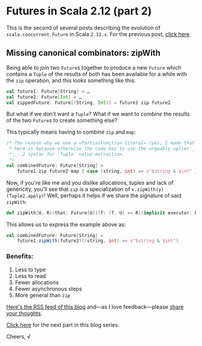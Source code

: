 # Futures in Scala 2.12 (part 2)

This is the second of several posts describing the evolution of `scala.concurrent.Future` in Scala `2.12.x`.
For the previous post, [click here](https://github.com/viktorklang/blog/blob/master/Futures-in-Scala-2.12-part-1.md).

## Missing canonical combinators: zipWith

Being able to *join* two `Future`s together to produce a new `Future`
which contains a `Tuple` of the results of both has been available for a while with the `zip` operation, and this looks something like this:

~~~scala
val future1: Future[String] = …
val future2: Future[Int] = …
val zippedFuture: Future[(String, Int)] = future1 zip future2
~~~

But what if we don't want a `Tuple`? What if we want to *combine* the results
of the two `Future`s to create something else?

This typically means having to combine `zip` and `map`:

~~~scala
/* The reason why we use a «PartialFunction literal» (yes, I made that up)
 * here is because otherwise the code has to use the arguably uglier _._1 and
 * _._2 syntax for `Tuple` value extraction.
 */
val combinedFuture: Future[String] =
    future1 zip future2 map { case (string, int) => s"$string & $int" }
~~~

Now, if you're like me and you dislike allocations, tuples and lack of genericity, you'll see that `zip` is a specialization of `x.zipWith(y)(Tuple2.apply)`! Well, perhaps it helps if we share the signature of said `zipWith`:

~~~scala
def zipWith[U, R](that: Future[U])(f: (T, U) => R)(implicit executor: ExecutionContext): Future[R]
~~~

This allows us to express the example above as:

~~~scala
val combinedFuture: Future[String] =
    future1.zipWith(future2)((string, int) => s"$string & $int")
~~~

### Benefits:

1. Less to type
2. Less to read
3. Fewer allocations
4. Fewer asynchronous steps
5. More general than `zip`

[Here's the RSS feed of this blog](https://github.com/viktorklang/blog/commits/master.atom) and—as I love feedback—please [share your thoughts](https://github.com/viktorklang/blog/issues/3).

[Click here](https://github.com/viktorklang/blog/blob/master/Futures-in-Scala-2.12-part-3.md) for the next part in this blog series.

Cheers,
√
